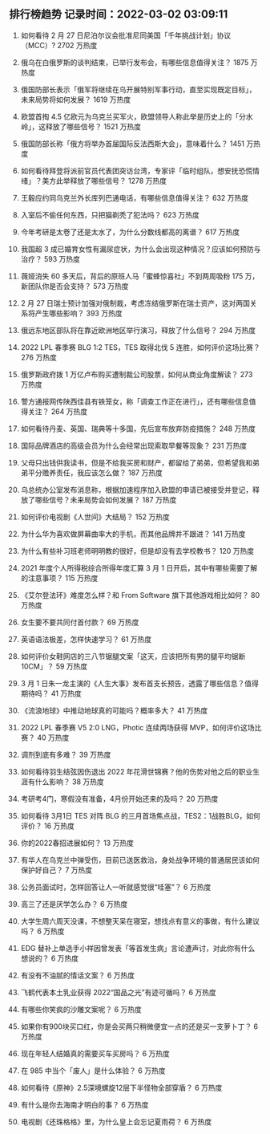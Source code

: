 
## 排行榜趋势 记录时间：2022-03-02 03:09:11
  
  1. 如何看待 2 月 27 日尼泊尔议会批准尼同美国「千年挑战计划」协议（MCC）? 2702 万热度
    
  2. 俄乌在白俄罗斯的谈判结束，已举行发布会，有哪些信息值得关注？ 1875 万热度
    
  3. 俄国防部长表示「俄军将继续在乌开展特别军事行动，直至实现既定目标」，未来局势将如何发展？ 1619 万热度
    
  4. 欧盟首掏 4.5 亿欧元为乌克兰买军火，欧盟领导人称此举是历史上的「分水岭」，这释放了哪些信号？ 1521 万热度
    
  5. 俄国防部长称「俄方将举办首届国际反法西斯大会」，意味着什么？ 1451 万热度
    
  6. 如何看待拜登将派前官员代表团突访台湾，专家评「临时组队，想安抚恐慌情绪」？美方此举释放了哪些信号？ 1278 万热度
    
  7. 王毅应约同乌克兰外长库列巴通电话，有哪些信息值得关注？ 632 万热度
    
  8. 入室后不偷任何东西，只把猫剃秃了犯法吗？ 623 万热度
    
  9. 今年考研是太卷了还是太水了，为什么分数线都高的离谱？ 617 万热度
    
  10. 我国超 3 成已婚育女性有漏尿症状，为什么会出现这种情况？应该如何预防与治疗？ 593 万热度
    
  11. 薇娅消失 60 多天后，背后的原班人马「蜜蜂惊喜社」不到两周吸粉 175 万，新团队你是否会支持？ 573 万热度
    
  12. 2 月 27 日瑞士预计加强对俄制裁，考虑冻结俄罗斯在瑞士资产，这对两国关系将产生哪些影响？ 393 万热度
    
  13. 俄远东地区部队将在靠近欧洲地区举行演习，释放了什么信号？ 294 万热度
    
  14. 2022 LPL 春季赛 BLG 1:2 TES，TES 取得北伐 5 连胜，如何评价这场比赛？ 276 万热度
    
  15. 俄罗斯政府拨 1 万亿卢布购买遭制裁公司股票，如何从商业角度解读？ 273 万热度
    
  16. 警方通报网传陕西佳县有铁笼女，称「调查工作正在进行」，还有哪些信息值得关注？ 264 万热度
    
  17. 如何看待丹麦、英国、瑞典等十多国，先后宣布放弃防疫措施？ 248 万热度
    
  18. 国际品牌酒店的高级会员为什么会经常出现索取早餐等现象？ 231 万热度
    
  19. 父母只出钱供我读书，但是不给我买房和财产，都留给了弟弟，但希望我和弟弟平分赡养责任，我应该怎么做？ 187 万热度
    
  20. 乌总统办公室发布消息称，根据加速程序加入欧盟的申请已被接受并登记，释放了哪些信号？未来局势会如何发展？ 187 万热度
    
  21. 如何评价电视剧《人世间》大结局？ 152 万热度
    
  22. 为什么华为喜欢做屏幕曲率大的手机，而其他品牌并不跟进？ 141 万热度
    
  23. 为什么有些补习班老师明明教的很好，但是却没有去学校教书？ 120 万热度
    
  24. 2021 年度个人所得税综合所得年度汇算 3 月 1 日开启，其中有哪些需要了解的注意事项？ 115 万热度
    
  25. 《艾尔登法环》难度怎么样？和 From Software 旗下其他游戏相比如何？ 80 万热度
    
  26. 女生要不要共同付首付款？ 69 万热度
    
  27. 英语语法极差，怎样快速学习？ 61 万热度
    
  28. 如何评价女鞋网店的三八节锯腿文案「这天，应该把所有男的腿平均锯断 10CM」？ 59 万热度
    
  29. 3 月 1 日朱一龙主演的《人生大事》发布首支长预告，透露了哪些信息？值得期待吗？ 41 万热度
    
  30. 《流浪地球》中推动地球真的可能吗？概率多大？ 41 万热度
    
  31. 2022 LPL 春季赛 V5 2:0 LNG，Photic 连续两场获得 MVP，如何评价这场比赛？ 40 万热度
    
  32. 调剂到底有多难？ 39 万热度
    
  33. 如何看待羽生结弦因伤退出 2022 年花滑世锦赛？他的伤势对他之后的职业生涯有什么影响？ 38 万热度
    
  34. 考研考4门，寒假没有准备，4月份开始还来的及吗？ 20 万热度
    
  35. 如何看待 3月1日 TES 对阵 BLG 的三月首场焦点战，TES2：1战胜BLG，如何评价？ 16 万热度
    
  36. 你的2022春招进展如何？ 13 万热度
    
  37. 有华人在乌克兰中弹受伤，目前已送医救治，身处战争环境的普通居民该如何保护好自己？ 7 万热度
    
  38. 公务员面试时，怎样回答让人一听就感觉很“哇塞”？ 6 万热度
    
  39. 高三了还是厌学怎么办？ 6 万热度
    
  40. 大学生周六周天没课，不想整天呆在寝室，想找点有意义的事做，有什么建议吗？ 6 万热度
    
  41. EDG 替补上单选手小祥因曾发表「等首发生病」言论遭声讨，对此你有什么想说的？ 6 万热度
    
  42. 有没有不油腻的情话文案？ 6 万热度
    
  43. 飞鹤代表本土乳业获得 2022“国品之光”有迹可循吗？ 6 万热度
    
  44. 有哪些你笑疯的沙雕文案呢？ 6 万热度
    
  45. 如果你有900块买口红，你是会买两只稍微便宜一点的还是买一支萝卜丁？ 6 万热度
    
  46. 现在年轻人结婚真的需要买车买房吗？ 6 万热度
    
  47. 在 985 中当个「废人」是什么体验？ 6 万热度
    
  48. 如何看待《原神》2.5深境螺旋12层下半怪物全部穿盾？ 6 万热度
    
  49. 有什么是你去海南才明白的事？ 6 万热度
    
  50. 电视剧《还珠格格》里，为什么皇上会忘记夏雨荷？ 6 万热度
    
